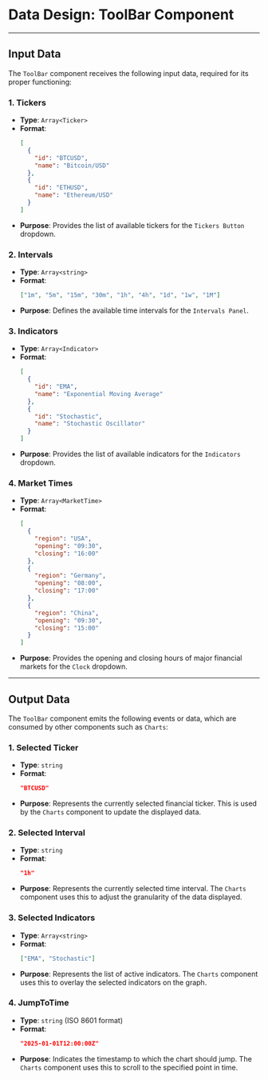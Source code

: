 # Data Design: ToolBar Component

---

## **Input Data**
The `ToolBar` component receives the following input data, required for its proper functioning:

### 1. **Tickers**
- **Type**: `Array<Ticker>`  
- **Format**:
  ```json
  [
    {
      "id": "BTCUSD",
      "name": "Bitcoin/USD"
    },
    {
      "id": "ETHUSD",
      "name": "Ethereum/USD"
    }
  ]
  ```
- **Purpose**: Provides the list of available tickers for the `Tickers Button` dropdown.

### 2. **Intervals**
- **Type**: `Array<string>`  
- **Format**:
  ```json
  ["1m", "5m", "15m", "30m", "1h", "4h", "1d", "1w", "1M"]
  ```
- **Purpose**: Defines the available time intervals for the `Intervals Panel`.

### 3. **Indicators**
- **Type**: `Array<Indicator>`  
- **Format**:
  ```json
  [
    {
      "id": "EMA",
      "name": "Exponential Moving Average"
    },
    {
      "id": "Stochastic",
      "name": "Stochastic Oscillator"
    }
  ]
  ```
- **Purpose**: Provides the list of available indicators for the `Indicators` dropdown.

### 4. **Market Times**
- **Type**: `Array<MarketTime>`  
- **Format**:
  ```json
  [
    {
      "region": "USA",
      "opening": "09:30",
      "closing": "16:00"
    },
    {
      "region": "Germany",
      "opening": "08:00",
      "closing": "17:00"
    },
    {
      "region": "China",
      "opening": "09:30",
      "closing": "15:00"
    }
  ]
  ```
- **Purpose**: Provides the opening and closing hours of major financial markets for the `Clock` dropdown.

---

## **Output Data**
The `ToolBar` component emits the following events or data, which are consumed by other components such as `Charts`:

### 1. **Selected Ticker**
- **Type**: `string`  
- **Format**:
  ```json
  "BTCUSD"
  ```
- **Purpose**: Represents the currently selected financial ticker. This is used by the `Charts` component to update the displayed data.

### 2. **Selected Interval**
- **Type**: `string`  
- **Format**:
  ```json
  "1h"
  ```
- **Purpose**: Represents the currently selected time interval. The `Charts` component uses this to adjust the granularity of the data displayed.

### 3. **Selected Indicators**
- **Type**: `Array<string>`  
- **Format**:
  ```json
  ["EMA", "Stochastic"]
  ```
- **Purpose**: Represents the list of active indicators. The `Charts` component uses this to overlay the selected indicators on the graph.

### 4. **JumpToTime**
- **Type**: `string` (ISO 8601 format)  
- **Format**:
  ```json
  "2025-01-01T12:00:00Z"
  ```
- **Purpose**: Indicates the timestamp to which the chart should jump. The `Charts` component uses this to scroll to the specified point in time.


